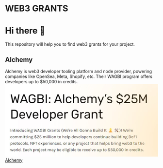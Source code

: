# WEB3 GRANTS

# Hi there 👋

<p>This repository will help you to find web3 grants for your project.</p>

## Alchemy

Alchemy is web3 developer tooling platform and node provider, powering companies like OpenSea, Meta, Shopify, etc.
Their WAGBI program offers developers up to $50,000 in credits. <br>
<img src="images/alchemy.jpg"> <br>
[Alchemy](https://www.alchemy.com/developer-grant-program)

<!-- | | [NoDesk](https://nodesk.co/remote-jobs/) | -->
